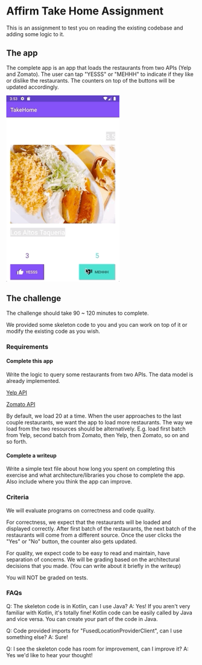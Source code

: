 # Affirm Take Home Assignment

This is an assignment to test you on reading the existing codebase and adding some logic to it.

## The app
The complete app is an app that loads the restaurants from two APIs (Yelp and Zomato). The user can tap "YESSS" or "MEHHH" to indicate if they like or dislike the restaurants. The counters on top of the buttons will be updated accordingly.

<img src="./documentation//demo.gif" width="300" />

## The challenge
The challenge should take 90 ~ 120 minutes to complete.

We provided some skeleton code to you and you can work on top of it or modify the existing code as you wish.

### Requirements
#### Complete this app
Write the logic to query some restaurants from two APIs. The data model is already implemented.

[Yelp API](https://www.yelp.com/developers/documentation/v3/get_started)

[Zomato API](https://developers.zomato.com/documentation#!/restaurant/search)

By default, we load 20 at a time. When the user approaches to the last couple restaurants, we want the app to load more restaurants.
The way we load from the two resources should be alternatively. E.g. load first batch from Yelp, second batch from Zomato, then Yelp, then Zomato, so on and so forth.

#### Complete a writeup
Write a simple text file about how long you spent on completing this exercise and what architecture/libraries you chose to complete the app. Also include where you think the app can improve.

### Criteria
We will evaluate programs on correctness and code quality.

For correctness, we expect that the restaurants will be loaded and displayed correctly. After first batch of the restaurants, the next batch of the restaurants will come from a different source. Once the user clicks the "Yes" or "No" button, the counter also gets updated.

For quality, we expect code to be easy to read and maintain, have separation of concerns. We will be grading based on the architectural decisions that you made. (You can write about it briefly in the writeup)

You will NOT be graded on tests.

### FAQs
Q: The skeleton code is in Kotlin, can I use Java?
A: Yes! If you aren't very familiar with Kotlin, it's totally fine! Kotlin code can be easily called by Java and vice versa. You can create your part of the code in Java.

Q: Code provided imports for "FusedLocationProviderClient", can I use something else?
A: Sure!

Q: I see the skeleton code has room for improvement, can I improve it?
A: Yes we'd like to hear your thought!
